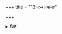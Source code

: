 +++
title = "13 पञ्च प्रयाजाः"

+++

<details><summary>थिते</summary>

13. There should be five fore-offerings (Prayāja-).
</details>
